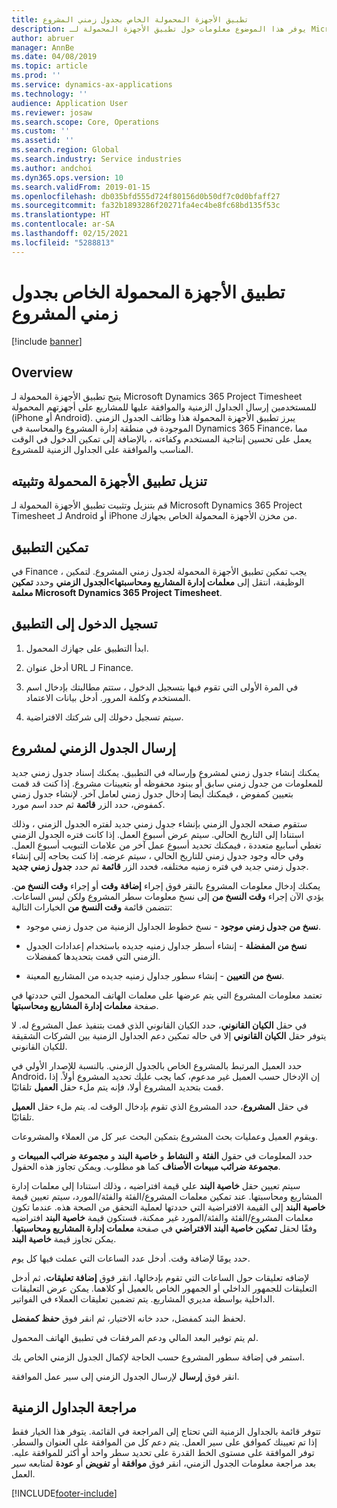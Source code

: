 ```yaml
---
title: تطبيق الأجهزة المحمولة الخاص بجدول زمني المشروع
description: يوفر هذا الموضوع معلومات حول تطبيق الأجهزة المحمولة لـ Microsoft Dynamics 365 Project Timesheet. يتيح تطبيق الأجهزة المحمولة لجدول زمني المشروع للمستخدمين إرسال الجداول الزمنية والموافقة عليها للمشاريع على أجهزتهم المحمولة.
author: abruer
manager: AnnBe
ms.date: 04/08/2019
ms.topic: article
ms.prod: ''
ms.service: dynamics-ax-applications
ms.technology: ''
audience: Application User
ms.reviewer: josaw
ms.search.scope: Core, Operations
ms.custom: ''
ms.assetid: ''
ms.search.region: Global
ms.search.industry: Service industries
ms.author: andchoi
ms.dyn365.ops.version: 10
ms.search.validFrom: 2019-01-15
ms.openlocfilehash: db035bfd555d724f80156d0b50df7c0d0bfaff27
ms.sourcegitcommit: fa32b1893286f20271fa4ec4be8fc68bd135f53c
ms.translationtype: HT
ms.contentlocale: ar-SA
ms.lasthandoff: 02/15/2021
ms.locfileid: "5288813"
---
```

# <a name="project-timesheet-mobile-application"></a>تطبيق الأجهزة المحمولة الخاص بجدول زمني المشروع

[!include [banner](../includes/banner.md)]

## <a name="overview"></a>Overview

يتيح تطبيق الأجهزة المحمولة لـ Microsoft Dynamics 365 Project Timesheet للمستخدمين إرسال الجداول الزمنية والموافقة عليها للمشاريع على أجهزتهم المحمولة (iPhone أو Android). يبرز تطبيق الأجهزة المحمولة هذا وظائف الجدول الزمني الموجودة في منطقة إدارة المشروع والمحاسبة في Dynamics 365 Finance، مما يعمل على تحسين إنتاجية المستخدم وكفاءته ، بالإضافة إلى تمكين الدخول في الوقت المناسب والموافقة على الجداول الزمنية للمشروع.

## <a name="download-and-install-the-mobile-app"></a>تنزيل تطبيق الأجهزة المحمولة وتثبيته

قم بتنزيل وتثبيت تطبيق الأجهزة المحمولة لـ Microsoft Dynamics 365 Project Timesheet لـ Android أو iPhone من مخزن الأجهزة المحمولة الخاص بجهازك.

## <a name="enable-the-app"></a>تمكين التطبيق 

في Finance ، يجب تمكين تطبيق الأجهزة المحمولة لجدول زمني المشروع. لتمكين الوظيفة، انتقل إلى **معلمات إدارة المشاريع ومحاسبتها\>الجدول الزمني** وحدد **تمكين معلمة Microsoft Dynamics 365 Project Timesheet**.

## <a name="sign-in-to-the-app"></a>تسجيل الدخول إلى التطبيق

1.  ابدأ التطبيق على جهازك المحمول.

2.  أدخل عنوان URL لـ Finance.

3.  في المرة الأولى التي تقوم فيها بتسجيل الدخول ، ستتم مطالبتك بإدخال اسم المستخدم وكلمة المرور. أدخل بيانات الاعتماد.

4.  سيتم تسجيل دخولك إلى شركتك الافتراضية.

## <a name="submit-a-project-timesheet"></a>إرسال الجدول الزمني لمشروع

يمكنك إنشاء جدول زمني لمشروع وإرساله في التطبيق. يمكنك إسناد جدول زمني جديد للمعلومات من جدول زمني سابق أو ببنود محفوظه أو بتعيينات مشروع. إذا كنت قد قمت بتعيين كمفوض ، فيمكنك أيضا إدخال جدول زمني لعامل آخر. لإنشاء جدول زمني كمفوض، حدد الزر **قائمة** ثم حدد اسم مورد.

ستقوم صفحه الجدول الزمني بإنشاء جدول زمني جديد لفتره الجدول الزمني ، وذلك استنادا إلى التاريخ الحالي. سيتم عرض أسبوع العمل. إذا كانت فتره الجدول الزمني تغطي أسابيع متعددة ، فيمكنك تحديد أسبوع عمل آخر من علامات التبويب أسبوع العمل.
وفي حاله وجود جدول زمني للتاريخ الحالي ، سيتم عرضه. إذا كنت بحاجه إلى إنشاء جدول زمني جديد في فتره زمنيه مختلفه، فحدد الزر **قائمة** ثم حدد **جدول زمني جديد**.

يمكنك إدخال معلومات المشروع بالنقر فوق إجراء **إضافة وقت** أو إجراء **وقت النسخ من**. يؤدي الآن إجراء **وقت النسخ من** إلى نسخ معلومات سطر المشروع ولكن ليس الساعات. تتضمن قائمة **وقت النسخ من** الخيارات التالية:

- **نسخ من جدول زمني موجود** - نسخ خطوط الجداول الزمنية من جدول زمني موجود.

- **نسخ من المفضلة** - إنشاء أسطر جداول زمنيه جديده باستخدام إعدادات الجدول الزمني التي قمت بتحديدها كمفضلات.

- **نسخ من التعيين** - إنشاء سطور جداول زمنيه جديده من المشاريع المعينة.

تعتمد معلومات المشروع التي يتم عرضها على معلمات الهاتف المحمول التي حددتها في صفحة **معلمات إدارة المشاريع ومحاسبتها**.

في حقل **الكيان القانوني**، حدد الكيان القانوني الذي قمت بتنفيذ عمل المشروع له. لا يتوفر حقل **الكيان القانوني** إلا في حاله تمكين دعم الجداول الزمنية بين الشركات الشقيقة للكيان القانوني.

حدد العميل المرتبط بالمشروع الخاص بالجدول الزمني. بالنسبة للإصدار الأولي في Android، إن الإدخال حسب العميل غير مدعوم، كما يجب عليك تحديد المشروع أولاً. إذا قمت بتحديد المشروع أولا، فإنه يتم ملء حقل **العميل** تلقائيًا.

في حقل **المشروع**، حدد المشروع الذي تقوم بإدخال الوقت له. يتم ملء حقل **العميل** تلقائيًا.

ويقوم العميل وعمليات بحث المشروع بتمكين البحث عبر كل من العملاء والمشروعات.

حدد المعلومات في حقول **الفئة** و **النشاط** و **خاصية البند** و **مجموعة ضرائب المبيعات** و **مجموعة ضرائب مبيعات الأصناف** كما هو مطلوب. ويمكن تجاوز هذه الحقول.

سيتم تعيين حقل **خاصية البند** علي قيمة افتراضيه ، وذلك استنادا إلى معلمات إدارة المشاريع ومحاسبتها. عند تمكين معلمات المشروع/الفئة والفئة/المورد، سيتم تعيين قيمة **خاصية البند** إلى القيمة الافتراضية التي حددتها لعملية التحقق من الصحة هذه. عندما تكون معلمات المشروع/الفئة والفئة/المورد غير ممكنة، فستكون قيمة **خاصية البند** افتراضيه وفقًا لحقل **تمكين خاصية البند الافتراضي** في صفحة **معلمات إدارة المشاريع ومحاسبتها**. يمكن تجاوز قيمة **خاصية البند**.

حدد يومًا لإضافة وقت. أدخل عدد الساعات التي عملت فيها كل يوم.

لإضافه تعليقات حول الساعات التي تقوم بإدخالها، انقر فوق **إضافة تعليقات**، ثم أدخل التعليقات للجمهور الداخلي أو الجمهور الخاص بالعميل أو كلاهما.
يمكن عرض التعليقات الداخلية بواسطة مديري المشاريع. يتم تضمين تعليقات العملاء في الفواتير.

لحفظ البند كمفضل، حدد خانه الاختيار، ثم انقر فوق **حفظ كمفضل**.

لم يتم توفير البعد المالي ودعم المرفقات في تطبيق الهاتف المحمول.

استمر في إضافة سطور المشروع حسب الحاجة لإكمال الجدول الزمني الخاص بك.

انقر فوق **إرسال** لإرسال الجدول الزمني إلى سير عمل الموافقة.

## <a name="review-timesheets"></a>مراجعة الجداول الزمنية

تتوفر قائمة بالجداول الزمنية التي تحتاج إلى المراجعة في القائمة. يتوفر هذا الخيار فقط إذا تم تعيينك كموافق على سير العمل. يتم دعم كل من الموافقة على العنوان والسطر. توفر الموافقة على مستوى الخط القدرة على تحديد سطر واحد أو أكثر للموافقة عليه. بعد مراجعة معلومات الجدول الزمني، انقر فوق **موافقة** أو **تفويض** أو **عودة** لمتابعه سير العمل.


[!INCLUDE[footer-include](../includes/footer-banner.md)]
